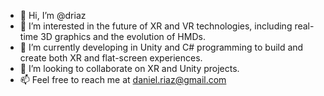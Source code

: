 - 👋 Hi, I’m @driaz
- 👀 I’m interested in the future of XR and VR technologies, including real-time 3D graphics and the evolution of HMDs.
- 🌱 I’m currently developing in Unity and C# programming to build and create both XR and flat-screen experiences.
- 💞️ I’m looking to collaborate on XR and Unity projects.
- 📫 Feel free to reach me at daniel.riaz@gmail.com

<!---
driaz/driaz is a ✨ special ✨ repository because its `README.md` (this file) appears on your GitHub profile.
You can click the Preview link to take a look at your changes.
--->
